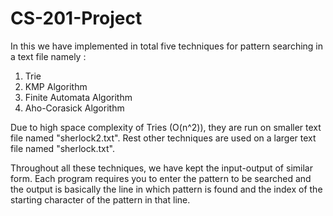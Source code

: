 # CS-201-Project

In this we have implemented in total five techniques for pattern searching in a text file namely :
1. Trie
2. KMP Algorithm
3. Finite Automata Algorithm
4. Aho-Corasick Algorithm

Due to high space complexity of Tries (O(n^2)), they are run on smaller text file named "sherlock2.txt".
Rest other techniques are used on a larger text file named "sherlock.txt".

Throughout all these techniques, we have kept the input-output of similar form. Each program requires you to enter the pattern to be searched and the output is basically the line in which pattern is found and the index of the starting character of the pattern in that line.
